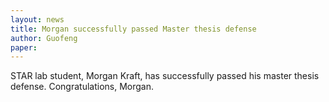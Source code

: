 ```yaml
---
layout: news
title: Morgan successfully passed Master thesis defense 
author: Guofeng
paper: 
---
```


STAR lab student, Morgan Kraft, has successfully passed his master thesis
defense. Congratulations, Morgan. 

